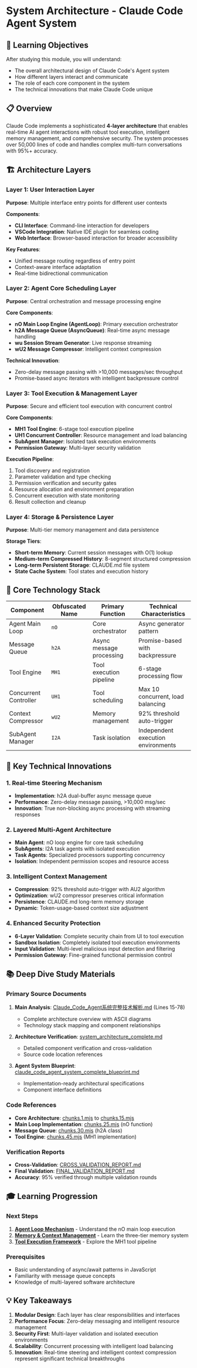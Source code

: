 # System Architecture - Claude Code Agent System

## 🎯 Learning Objectives

After studying this module, you will understand:
- The overall architectural design of Claude Code's Agent system
- How different layers interact and communicate
- The role of each core component in the system
- The technical innovations that make Claude Code unique

## 📋 Overview

Claude Code implements a sophisticated **4-layer architecture** that enables real-time AI agent interactions with robust tool execution, intelligent memory management, and comprehensive security. The system processes over 50,000 lines of code and handles complex multi-turn conversations with 95%+ accuracy.

## 🏗️ Architecture Layers

### Layer 1: User Interaction Layer
**Purpose**: Multiple interface entry points for different user contexts

**Components**:
- **CLI Interface**: Command-line interaction for developers
- **VSCode Integration**: Native IDE plugin for seamless coding
- **Web Interface**: Browser-based interaction for broader accessibility

**Key Features**:
- Unified message routing regardless of entry point
- Context-aware interface adaptation
- Real-time bidirectional communication

### Layer 2: Agent Core Scheduling Layer
**Purpose**: Central orchestration and message processing engine

**Core Components**:
- **nO Main Loop Engine (AgentLoop)**: Primary execution orchestrator
- **h2A Message Queue (AsyncQueue)**: Real-time async message handling
- **wu Session Stream Generator**: Live response streaming
- **wU2 Message Compressor**: Intelligent context compression

**Technical Innovation**: 
- Zero-delay message passing with >10,000 messages/sec throughput
- Promise-based async iterators with intelligent backpressure control

### Layer 3: Tool Execution & Management Layer
**Purpose**: Secure and efficient tool execution with concurrent control

**Core Components**:
- **MH1 Tool Engine**: 6-stage tool execution pipeline
- **UH1 Concurrent Controller**: Resource management and load balancing
- **SubAgent Manager**: Isolated task execution environments
- **Permission Gateway**: Multi-layer security validation

**Execution Pipeline**:
1. Tool discovery and registration
2. Parameter validation and type checking
3. Permission verification and security gates
4. Resource allocation and environment preparation
5. Concurrent execution with state monitoring
6. Result collection and cleanup

### Layer 4: Storage & Persistence Layer
**Purpose**: Multi-tier memory management and data persistence

**Storage Tiers**:
- **Short-term Memory**: Current session messages with O(1) lookup
- **Medium-term Compressed History**: 8-segment structured compression
- **Long-term Persistent Storage**: CLAUDE.md file system
- **State Cache System**: Tool states and execution history

## 🔧 Core Technology Stack

| Component | Obfuscated Name | Primary Function | Technical Characteristics |
|-----------|-----------------|------------------|--------------------------|
| Agent Main Loop | `nO` | Core orchestrator | Async generator pattern |
| Message Queue | `h2A` | Async message processing | Promise-based with backpressure |
| Tool Engine | `MH1` | Tool execution pipeline | 6-stage processing flow |
| Concurrent Controller | `UH1` | Tool scheduling | Max 10 concurrent, load balancing |
| Context Compressor | `wU2` | Memory management | 92% threshold auto-trigger |
| SubAgent Manager | `I2A` | Task isolation | Independent execution environments |

## 🚀 Key Technical Innovations

### 1. Real-time Steering Mechanism
- **Implementation**: h2A dual-buffer async message queue
- **Performance**: Zero-delay message passing, >10,000 msg/sec
- **Innovation**: True non-blocking async processing with streaming responses

### 2. Layered Multi-Agent Architecture
- **Main Agent**: nO loop engine for core task scheduling
- **SubAgents**: I2A task agents with isolated execution
- **Task Agents**: Specialized processors supporting concurrency
- **Isolation**: Independent permission scopes and resource access

### 3. Intelligent Context Management
- **Compression**: 92% threshold auto-trigger with AU2 algorithm
- **Optimization**: wU2 compressor preserves critical information
- **Persistence**: CLAUDE.md long-term memory storage
- **Dynamic**: Token-usage-based context size adjustment

### 4. Enhanced Security Protection
- **6-Layer Validation**: Complete security chain from UI to tool execution
- **Sandbox Isolation**: Completely isolated tool execution environments
- **Input Validation**: Multi-level malicious input detection and filtering
- **Permission Gateway**: Fine-grained functional permission control

## 📚 Deep Dive Study Materials

### Primary Source Documents
1. **Main Analysis**: [Claude_Code_Agent系统完整技术解析.md](../../claude_code_v_1.0.33/stage1_analysis_workspace/Claude_Code_Agent系统完整技术解析.md#L15-L78) (Lines 15-78)
   - Complete architecture overview with ASCII diagrams
   - Technology stack mapping and component relationships

2. **Architecture Verification**: [system_architecture_complete.md](../../claude_code_v_1.0.33/stage1_analysis_workspace/docs/ana_docs/system_architecture_complete.md)
   - Detailed component verification and cross-validation
   - Source code location references

3. **Agent System Blueprint**: [claude_code_agent_system_complete_blueprint.md](../../claude_code_v_1.0.33/stage1_analysis_workspace/docs/claude_code_agent_system_complete_blueprint.md)
   - Implementation-ready architectural specifications
   - Component interface definitions

### Code References
- **Core Architecture**: [chunks.1.mjs](../../claude_code_v_1.0.33/stage1_analysis_workspace/chunks/chunks.1.mjs) to [chunks.15.mjs](../../claude_code_v_1.0.33/stage1_analysis_workspace/chunks/chunks.15.mjs)
- **Main Loop Implementation**: [chunks.25.mjs](../../claude_code_v_1.0.33/stage1_analysis_workspace/chunks/chunks.25.mjs) (nO function)
- **Message Queue**: [chunks.30.mjs](../../claude_code_v_1.0.33/stage1_analysis_workspace/chunks/chunks.30.mjs) (h2A class)
- **Tool Engine**: [chunks.45.mjs](../../claude_code_v_1.0.33/stage1_analysis_workspace/chunks/chunks.45.mjs) (MH1 implementation)

### Verification Reports
- **Cross-Validation**: [CROSS_VALIDATION_REPORT.md](../../claude_code_v_1.0.33/stage1_analysis_workspace/docs/CROSS_VALIDATION_REPORT.md)
- **Final Validation**: [FINAL_VALIDATION_REPORT.md](../../claude_code_v_1.0.33/stage1_analysis_workspace/docs/last_analysis/FINAL_VALIDATION_REPORT.md)
- **Accuracy**: 95% verified through multiple validation rounds

## 🎓 Learning Progression

### Next Steps
1. **[Agent Loop Mechanism](./02_agent_loop_mechanism.md)** - Understand the nO main loop execution
2. **[Memory & Context Management](./03_memory_context_management.md)** - Learn the three-tier memory system
3. **[Tool Execution Framework](../02_tool_systems/01_tool_execution_framework.md)** - Explore the MH1 tool pipeline

### Prerequisites
- Basic understanding of async/await patterns in JavaScript
- Familiarity with message queue concepts
- Knowledge of multi-layered software architecture

## 💡 Key Takeaways

1. **Modular Design**: Each layer has clear responsibilities and interfaces
2. **Performance Focus**: Zero-delay messaging and intelligent resource management
3. **Security First**: Multi-layer validation and isolated execution environments
4. **Scalability**: Concurrent processing with intelligent load balancing
5. **Innovation**: Real-time steering and intelligent context compression represent significant technical breakthroughs
